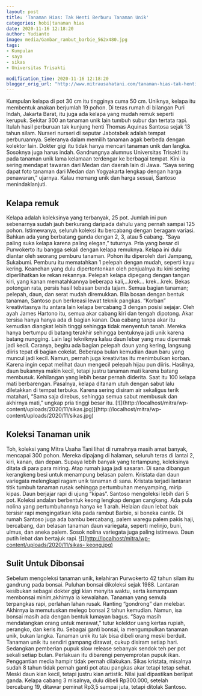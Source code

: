```yaml
---
layout: post
title: 'Tanaman Hias: Tak Henti Berburu Tanaman Unik'
categories: hobi|tanaman hias
date: 2020-11-16 12:18:20
author: Yudianto
image: media/Gambar_rambut_barbie_562x480.jpg
tags:
- Kumpulan
- saya
- sikas
- Universitas Trisakti

modification_time: 2020-11-16 12:18:20
blogger_orig_url: "http://www.mitrausahatani.com/tanaman-hias-tak-henti-berburu.html"
---
```


Kumpulan kelapa di pot 30 cm itu tingginya cuma 50 cm. Uniknya, kelapa itu
membentuk anakan berjumlah 19 pohon. Di teras rumah di bilangan Puri Indah,
Jakarta Barat, itu juga ada kelapa yang mudah remuk seperti kerupuk. Sekitar
300 an tanaman unik lain tumbuh subur dan tertata rapi. Itulah hasil perburuan
tak kunjung henti Thomas Aquinas Santosa sejak 13 tahun silam. Nurseri nurseri
di seputar Jabotabek adalah tempat perburuannya. Seleranya dalam memilih
tanaman agak berbeda dengan kolektor lain. Dokter gigi itu tidak hanya mencari
tanaman unik dan langka. Sosoknya juga harus indah. Gandrungnya alumnus
Universitas Trisakti itu pada tanaman unik lama kelamaan terdengar ke berbagai
tempat. Kini ia sering mendapat tawaran dari Medan dan daerah lain di Jawa.
“Saya sering dapat foto tanaman dari Medan dan Yogyakarta lengkap dengan harga
penawaran,” ujarnya. Kalau memang unik dan harga sesuai, Santoso
menindaklanjuti.

## Kelapa remuk

Kelapa adalah koleksinya yang terbanyak, 25 pot. Jumlah ini pun sebenarnya
sudah jauh berkurang daripada dahulu yang pernah sampai 125 pohon.
Istimewanya, seluruh koleksi itu bercabang dengan beragam variasi. Bahkan ada
yang berbatang ganda dengan 2, 3, atau 5 cabang. “Saya paling suka kelapa
karena paling elegan,” tuturnya. Pria yang besar di Purwokerto itu bangga
sekali dengan kelapa remuknya. Kelapa ini dulu diantar oleh seorang pemburu
tanaman. Pohon itu diperoleh dari Jampang, Sukabumi. Pemburu itu mematahkan 1
pelepah dengan mudah, seperti kayu kering. Keanehan yang dulu dipertontonkan
oleh penjualnya itu kini sering diperlihatkan ke rekan rekannya. Pelepah
kelapa dipegang dengan tangan kiri, yang kanan mematahkannya beberapa
kali,...krek... krek...krek. Bekas potongan rata, persis hasil tebasan benda
tajam. Semua bagian tanaman; pelepah, daun, dan serat mudah diremukkan. Bila
bosan dengan bentuk tanaman, Santoso pun berkreasi lewat teknik pangkas.
“Korban” kreativitasnya itu antara lain kelapa bercabang 3 dengan posisi
sejajar. Oleh ayah James Hartono itu, semua akar cabang kiri dan tengah
dipotong. Akar tersisa hanya hanya ada di bagian kanan. Dua cabang tanpa akar
itu kemudian diangkat lebih tinggi sehingga tidak menyentuh tanah. Mereka
hanya bertumpu di batang terakhir sehingga bentuknya jadi unik karena batang
nungging. Lain lagi tekniknya kalau daun lebar yang mau dipermak jadi kecil.
Caranya, begitu ada bagian pelepah daun yang kering, langsung diiris tepat di
bagian cokelat. Beberapa bulan kemudian daun baru yang muncul jadi kecil.
Namun, pernah juga kreativitas itu menimbulkan korban. Karena ingin cepat
melihat daun mengecil pelepah hijau pun diiris. Hasilnya, daun bukannya makin
kecil, tetapi justru tanaman mati karena batang membusuk. Kehilangan yang
lebih besar pernah diderita. Saat itu 100 kelapa mati berbarengan. Pasalnya,
kelapa ditanam utuh dengan sabut lalu diletakkan di tempat terbuka. Karena
sering disiram air sekaligus terik matahari, “Sama saja direbus, sehingga
semua sabut membusuk dan akhirnya mati,” ungkap pria tinggi besar itu.
[![](http://localhost/mitra/wp-
content/uploads/2020/11/sikas.jpg)](http://localhost/mitra/wp-
content/uploads/2020/11/sikas.jpg)

## Koleksi Tanaman unik

Toh, koleksi yang Mitra Usaha Tani lihat di rumahnya masih amat banyak,
mencapai 300 pohon. Mereka dipajang di halaman, seluruh teras di lantai 2,
kiri, kanan, dan depan. Supaya lebih banyak yang tertampung, koleksinya ditata
di para para miring. Atap rumah juga jadi sasaran. Di sana dibangun kerangkeng
besi untuk menampung belasan palem. Kristata dan daun variegata melengkapi
ragam unik tanaman di sana. Kristata terjadi lantaran titik tumbuh tanaman
rusak sehingga pertumbuhan menyamping, mirip kipas. Daun berjajar rapi di
ujung “kipas”. Santoso mengoleksi lebih dari 5 pot. Koleksi andalan berbentuk
keong lengkap dengan cangkang. Ada pula nolina yang pertumbuhannya hanya ke 1
arah. Helaian daun lebat bak tersisir rapi mengingatkan kita pada rambut
Barbie, si boneka cantik. Di rumah Santoso juga ada bambu bercabang, palem
waregu palem pakis haji, bercabang, dan belasan tanaman daun variegata,
seperti melinjo, buni, ulmus, dan aneka palem. Sosok nolina variegata juga
paling istimewa. Daun putih lebat dan bertajuk rapi.
[![](http://localhost/mitra/wp-content/uploads/2020/11/sikas-
keong.jpg)](http://localhost/mitra/wp-content/uploads/2020/11/sikas-keong.jpg)

## Sulit Untuk Dibonsai

Sebelum mengoleksi tanaman unik, kelahiran Purwokerto 42 tahun silam itu
gandrung pada bonsai. Puluhan bonsai dikoleksi sejak 1988. Lantaran kesibukan
sebagai dokter gigi kian menyita waktu, serta kemampuan membonsai
minim,akhirnya ia kewalahan. Tanaman yang semula terpangkas rapi, perlahan
lahan rusak. Ranting “gondrong” dan melebar. Akhirnya ia memutuskan melego
bonsai 2 tahun kemudian. Namun, isa bonsai masih ada dengan bentuk lumayan
bagus. “Saya masih mendatangkan orang untuk merawat,” tutur kolektor uang
kertas rupiah, perangko, dan keris itu. Sebagai ganti bonsai, ia mengumpulkan
tanaman unik, bukan langka. Tanaman unik itu tak bisa dibeli orang meski
berduit. Tanaman unik itu sendiri gampang dirawat, cukup disiram setiap hari.
Sedangkan pemberian pupuk slow release sebanyak sendok teh per pot sekali
setiap bulan. Perlakuan itu dibarengi penyemprotan pupuk ikan. Penggantian
media hampir tidak pernah dilakukan. Sikas kristata, misalnya sudah 8 tahun
tidak pernah ganti pot atau pangkas akar tetapi tetap sehat. Meski daun kian
kecil, tetapi justru kian artistik. Nilai jual dipastikan berlipat ganda.
Kelapa cabang 3 misalnya, dulu dibeli Rp300.000, setelah bercabang 19, ditawar
peminat Rp3,5 sampai juta, tetapi ditolak Santoso.


